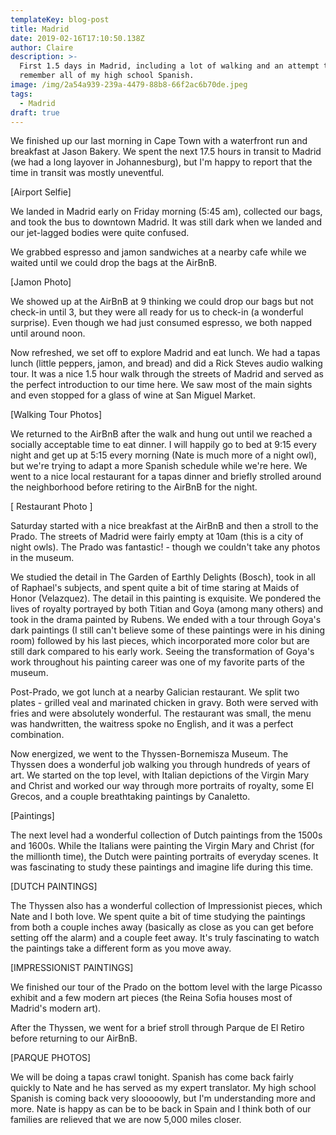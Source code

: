 ```yaml
---
templateKey: blog-post
title: Madrid
date: 2019-02-16T17:10:50.138Z
author: Claire
description: >-
  First 1.5 days in Madrid, including a lot of walking and an attempt to
  remember all of my high school Spanish.
image: /img/2a54a939-239a-4479-88b8-66f2ac6b70de.jpeg
tags:
  - Madrid
draft: true
---
```

We finished up our last morning in Cape Town with a waterfront run and breakfast at Jason Bakery.  We spent the next 17.5 hours in transit to Madrid (we had a long layover in Johannesburg), but I'm happy to report that the time in transit was mostly uneventful. 

\[Airport Selfie]

We landed in Madrid early on Friday morning (5:45 am), collected our bags, and took the bus to downtown Madrid.  It was still dark when we landed and our jet-lagged bodies were quite confused.

We grabbed espresso and jamon sandwiches at a nearby cafe while we waited until we could drop the bags at the AirBnB. 

\[Jamon Photo]

 We showed up at the AirBnB at 9 thinking we could drop our bags but not check-in until 3, but they were all ready for us to check-in (a wonderful surprise).  Even though we had just consumed espresso, we both napped until around noon.

Now refreshed, we set off to explore Madrid and eat lunch.  We had a tapas lunch (little peppers, jamon, and bread) and did a Rick Steves audio walking tour.  It was a nice 1.5 hour walk through the streets of Madrid and served as the perfect introduction to our time here.  We saw most of the main sights and even stopped for a glass of wine at San Miguel Market. 

\[Walking Tour Photos]

We returned to the AirBnB after the walk and hung out until we reached a socially acceptable time to eat dinner.  I will happily go to bed at 9:15 every night and get up at 5:15 every morning (Nate is much more of a night owl), but we're trying to adapt a more Spanish schedule while we're here.  We went to a nice local restaurant for a tapas dinner and briefly strolled around the neighborhood before retiring to the AirBnB for the night.

\[ Restaurant Photo ]

Saturday started with a nice breakfast at the AirBnB and then a stroll to the Prado.  The streets of Madrid were fairly empty at 10am (this is a city of night owls).  The Prado was fantastic! - though we couldn't take any photos in the museum. 

We studied the detail in The Garden of Earthly Delights (Bosch), took in all of Raphael's subjects, and spent quite a bit of time staring at Maids of Honor (Velazquez).  The detail in this painting is exquisite.  We pondered the lives of royalty portrayed by both Titian and Goya (among many others) and took in the drama painted by Rubens.  We ended with a tour through Goya's dark paintings (I still can't believe some of these paintings were in his dining room) followed by his last pieces, which incorporated more color but are still dark compared to his early work.  Seeing the transformation of Goya's work throughout his painting career was one of my favorite parts of the museum.

Post-Prado, we got lunch at a nearby Galician restaurant.  We split two plates - grilled veal and marinated chicken in gravy.  Both were served with fries and were absolutely wonderful.  The restaurant was small, the menu was handwritten, the waitress spoke no English, and it was a perfect combination.

Now energized, we went to the Thyssen-Bornemisza Museum.  The Thyssen does a wonderful job walking you through hundreds of years of art.  We started on the top level, with Italian depictions of the Virgin Mary and Christ and worked our way through more portraits of royalty, some El Grecos, and a couple breathtaking paintings by Canaletto.

\[Paintings]

The next level had a wonderful collection of Dutch paintings from the 1500s and 1600s.  While the Italians were painting the Virgin Mary and Christ (for the millionth time), the Dutch were painting portraits of everyday scenes.  It was fascinating to study these paintings and imagine life during this time.

\[DUTCH PAINTINGS]

The Thyssen also has a wonderful collection of Impressionist pieces, which Nate and I both love.  We spent quite a bit of time studying the paintings from both a couple inches away (basically as close as you can get before setting off the alarm) and a couple feet away.  It's truly fascinating to watch the paintings take a different form as you move away.  

\[IMPRESSIONIST PAINTINGS]

We finished our tour of the Prado on the bottom level with the large Picasso exhibit and a few modern art pieces (the Reina Sofia houses most of Madrid's modern art).

After the Thyssen, we went for a brief stroll through Parque de El Retiro before returning to our AirBnB.  

\[PARQUE PHOTOS]

We will be doing a tapas crawl tonight.  Spanish has come back fairly quickly to Nate and he has served as my expert translator.  My high school Spanish is coming back very slooooowly, but I'm understanding more and more.  Nate is happy as can be to be back in Spain and I think both of our families are relieved that we are now 5,000 miles closer.

